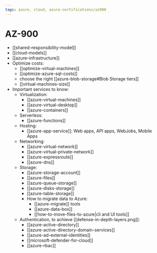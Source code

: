 ```yaml
---
tags: azure, cloud, azure-certifications/az900
---
```

# AZ-900

- [[shared-responsibility-model]]
- [[cloud-models]]
- [[azure-infrastructure]]
- Optimize costs:
  - [[optimize-virtual-machines]]
  - [[optimize-azure-sql-costs]]
  - choose the right [[azure-blob-storage#Blob Storage tiers]]
  - [[virtual-machines-size]]
- Important services to know:
  - Virtualization:
    - [[azure-virtual-machines]]
    - [[azure-virtual-desktop]]
    - [[azure-containers]]
  - Serverless:
    - [[azure-functions]]
  - Hosting:
    - [[azure-app-service]]: Web apps, API apps, WebJobs, Mobile Apps
  - Networking:
    - [[azure-virtual-network]]
    - [[azure-virtual-private-network]]
    - [[azure-expressroute]]
    - [[azure-dns]]
  - Storage:
    - [[azure-storage-account]]
    - [[azure-files]]
    - [[azure-queue-storage]]
    - [[azure-disks-storage]]
    - [[azure-table-storage]]
    - How to migrate data to Azure:
      - [[azure-migrate]] tools
      - [[azure-data-box]]
      - [[how-to-move-files-to-azure|cli and UI tools]]
  - Authentication, to achieve [[defense-in-depth-layers.png]]:
    - [[azure-active-directory]]
    - [[azure-active-directory-domain-services]]
    - [[azure-ad-external-identities]]
    - [[microsoft-defender-for-cloud]]
    - [[azure-rbac]]

